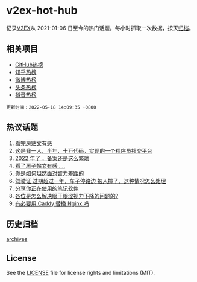 # v2ex-hot-hub

 记录[V2EX](https://www.v2ex.com/)从 2021-01-06 日至今的热门话题。每小时抓取一次数据，按天[归档](archives)。
 
 ## 相关项目

- [GitHub热榜](https://github.com/snaildev/github-hot-hub)
- [知乎热榜](https://github.com/snaildev/zhihu-hot-hub)
- [微博热榜](https://github.com/snaildev/weibo-hot-hub)
- [头条热榜](https://github.com/snaildev/toutiao-hot-hub)
- [抖音热榜](https://github.com/snaildev/douyin-hot-hub)


 `更新时间：2022-05-18 14:09:35 +0800`

## 热议话题

1. [看完房贴文有感](https://www.v2ex.com/t/853624)
1. [这是我一人、半年、十万代码，实现的一个程序员社交平台](https://www.v2ex.com/t/853486)
1. [2022 年了 ，备案还是这么繁琐](https://www.v2ex.com/t/853461)
1. [看了房子帖文有感.....](https://www.v2ex.com/t/853485)
1. [你是如何坦然面对智力差距的](https://www.v2ex.com/t/853545)
1. [驾驶证 过期超过一年，车子停路边 被人撞了，这种情况怎么处理](https://www.v2ex.com/t/853546)
1. [分享你正在使用的笔记软件](https://www.v2ex.com/t/853646)
1. [各位是怎么解决眼干眼涩视力下降的问题的?](https://www.v2ex.com/t/853605)
1. [有必要用 Caddy 替换 Nginx 吗](https://www.v2ex.com/t/853530)

## 历史归档

[archives](archives)

## License

See the [LICENSE](LICENSE) file for license rights and limitations (MIT).
